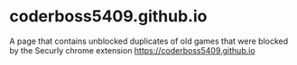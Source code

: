 # coderboss5409.github.io
A page that contains unblocked duplicates of old games that were blocked by the Securly chrome extension
https://coderboss5409.github.io

